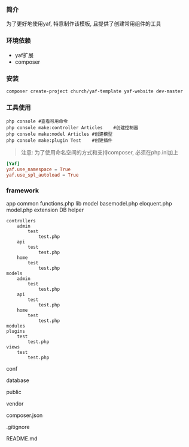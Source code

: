 ### 简介
为了更好地使用yaf, 特意制作该模板, 且提供了创建常用组件的工具

### 环境依赖
- yaf扩展
- composer


### 安装

```shell
composer create-project church/yaf-template yaf-website dev-master
```

### 工具使用
```shell
php console #查看可用命令
php console make:controller Articles	#创建控制器
php console make:model Articles	#创建模型
php console make:plugin Test	#创建插件
```


> 注意: 为了使用命名空间的方式和支持composer, 必须在php.ini加上

```conf
[Yaf]
yaf.use_namespace = True
yaf.use_spl_autoload = True
```




### framework

app
	common
		functions.php
	lib
		model
			basemodel.php
			eloquent.php
			model.php
		extension
			DB
		helper
			
	controllers
		admin
			test
				test.php
		api
			test
				test.php
		home
			test
				test.php
	models
		admin
			test
				test.php
		api
			test
				test.php
		home
			test
				test.php
	modules
	plugins
		test
			test.php
	views
		test
			test.php

conf

database

public

vendor

composer.json

.gitignore

README.md

